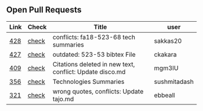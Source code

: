 ## Open Pull Requests

| Link | Check | Title | user |
| --- | --- | --- | --- |
| [428](https://github.com/cloudmesh/technologies/pull/428) | [check](https://github.com/cloudmesh/technologies/pull/428/checks) | conflicts:  fa18-523-68 tech summaries | sakkas20 |
| [427](https://github.com/cloudmesh/technologies/pull/427) | [check](https://github.com/cloudmesh/technologies/pull/427/checks) | outdated: 523-53 bibtex File | ckakara |
| [409](https://github.com/cloudmesh/technologies/pull/409) | [check](https://github.com/cloudmesh/technologies/pull/409/checks) | Citations deleted in new text, conflict: Update disco.md | mgm3IU |
| [356](https://github.com/cloudmesh/technologies/pull/356) | [check](https://github.com/cloudmesh/technologies/pull/356/checks) | Technologies Summaries | sushmitadash |
| [321](https://github.com/cloudmesh/technologies/pull/321) | [check](https://github.com/cloudmesh/technologies/pull/321/checks) | wrong quotes, conflicts: Update tajo.md | ebbeall |

